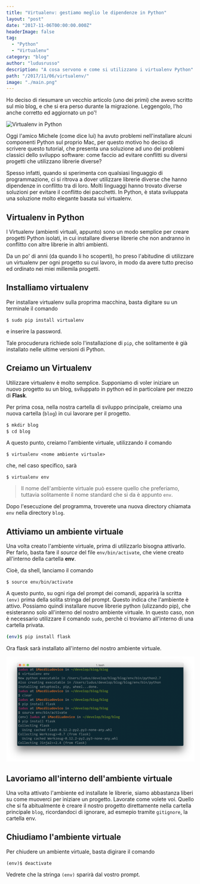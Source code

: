 ```yaml
---
title: "Virtualenv: gestiamo meglio le dipendenze in Python"
layout: "post"
date: "2017-11-06T00:00:00.000Z"
headerImage: false
tag: 
  - "Python"
  - "Virtualenv"
category: "blog"
author: "ludusrusso"
description: "A cosa servono e come si utilizzano i virtualenv Python"
path: "/2017/11/06/virtualenv/"
image: "./main.png"
---
```


Ho deciso di riesumare un vecchio articolo (uno dei primi) che avevo scritto sul
mio blog, e che si era perso durante la migrazione. Leggengolo, l'ho anche corretto
ed aggiornato un po'!

![Virtualenv in Python](./main.png)

Oggi l'amico Michele (come dice lui) ha avuto problemi nell'installare alcuni componenti Python sul proprio Mac, per questo motivo ho deciso di scrivere questo tutorial, che presenta
una soluzione ad uno dei problemi classici dello sviluppo software: come faccio ad
evitare conflitti su diversi progetti che utilizzano librerie diverse?

Spesso infatti, quando si sperimenta con qualsiasi linguaggio di programmazione, ci si ritrova a dover utilizzare librerie diverse che hanno dipendenze in conflitto tra di loro.
Molti linguaggi hanno trovato diverse soluzioni per evitare il conflitto dei pacchetti.
In Python, è stata sviluppata una soluzione molto elegante basata sui virtualenv.

## Virtualenv in Python

I Virtualenv (ambienti virtuali, appunto) sono un modo semplice per creare progetti Python isolati, in cui installare diverse librerie che non andranno in conflitto con altre librerie in altri ambienti.

Da un po' di anni (da quando li ho scoperti), ho preso l'abitudine di utilizzare un virtualenv per ogni progetto su cui lavoro, in modo da avere tutto preciso ed ordinato nei miei millemila progetti.

## Installiamo virtualenv

Per installare virtualenv sulla proprima macchina, basta digitare su un terminale il comando

```
$ sudo pip install virtualenv
```

e inserire la password.

Tale procuderura richiede solo l'installazione di `pip`, che solitamente è già installato
nelle ultime versioni di Python.

## Creiamo un Virtualenv

Utilizzare virtualenv è molto semplice.
Supponiamo di voler iniziare un nuovo progetto su un blog, sviluppato in python ed in particolare per mezzo di **Flask**.

Per prima cosa, nella nostra cartella di sviluppo principale, creiamo una nuova
cartella (`blog`) in cui lavorare per il progetto.

```bash
$ mkdir blog
$ cd blog
```

A questo punto, creiamo l'ambiente virtuale, utilizzando il comando

```
$ virtualenv <nome ambiente virtuale>
```

che, nel caso specifico, sarà

```
$ virtualenv env
```

> Il nome dell'ambiente virtuale può essere quello che preferiamo, tuttavia solitamente il nome standard che si da è appunto `env`.

Dopo l'esecuzione del programma, troverete una nuova directory chiamata `env` nella directory `blog`.

## Attiviamo un ambiente virtuale

Una volta creato l'ambiente virtuale, prima di utilizzarlo bisogna attivarlo.
Per farlo, basta fare il _source_ del file `env/bin/activate`, che viene creato
all'interno della cartella **env**.

Cioè, da shell, lanciamo il comando

```
$ source env/bin/activate
```

A questo punto, su ogni riga del prompt dei comandi, apparirà la scritta `(env)` prima della solita stringa del prompt. Questo indica che l'ambiente è attivo. Possiamo quindi installare nuove librerie python (ulizzando pip), che esisteranno solo all'interno del nostro ambiente virtuale. In questo caso, non è necessario utilizzare il comando `sudo`, perchè ci troviamo all'interno di una cartella privata.

```sh
(env)$ pip install flask
```

Ora flask sarà installato all'interno del nostro ambiente virtuale.

![Esempio Shell](./shell.png)

## Lavoriamo all'interno dell'ambiente virtuale

Una volta attivato l'ambiente ed installate le librerie, siamo abbastanza liberi su come muoverci per iniziare un progetto. Lavorate come volete voi. Quello che si fa abitualmente è
creare il nostro progetto direttamente nella cartella principale `blog`, ricordandoci
di ignorare, ad esmepio tramite `gitignore`, la cartella env.

## Chiudiamo l'ambiente virtuale

Per chiudere un ambiente virtuale, basta digirare il comando

```
(env)$ deactivate
```

Vedrete che la stringa `(env)` sparirà dal vostro prompt.
